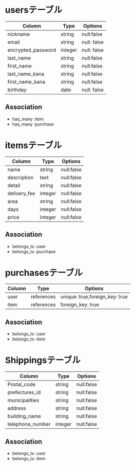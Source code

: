 

# usersテーブル

|Column|Type|Options|
|------|----|-------|
|nickname|string|null:false|
|email|string|null: false|
|encrypted_password|integer|null: false|
|last_name|string|null:false|
|first_name|string|null:false|
|last_name_kana|string|null:false|
|first_name_kana|string|null:false|
|birthday|date|null: false|

## Association
- has_many :item
- has_many :purchase

# itemsテーブル

|Column|Type|Options|
|------|----|-------|
|name|string|null:false|
|description|text|null:false|
|detail|string|null:false|
|delivery_fee|integer|null:false|
|area|string|null:false|
|days|integer|null:false|
|price|integer|null:false|

## Association
- belongs_to :user
- belongs_to :purchase



# purchasesテーブル

|Column|Type|Options|
|------|----|-------|
|user |references|unique: true,foreign_key: true |
|item |references |foreign_key: true |
## Association

- belongs_to :user
- belongs_to :item

# Shippingsテーブル

|Column|Type|Options|
|------|----|-------|
|Postal_code|string|null:false
|prefectures_id|string|null:false
|municipalities|string|null:false
|address|string|null:false
|building_name|string|null:false
|telephone_number|integer|null:false



## Association
- belongs_to :user
- belongs_to :item

 

